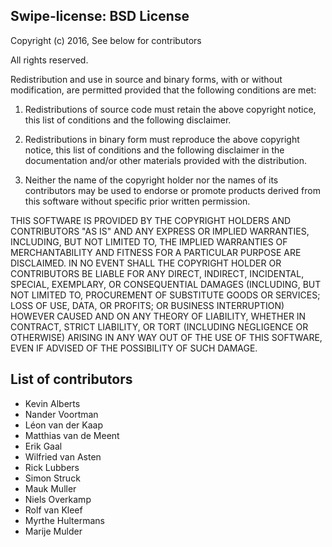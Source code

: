 Swipe-license: BSD License
-----------
Copyright (c) 2016, See below for contributors

All rights reserved.

Redistribution and use in source and binary forms, with or without modification, are permitted provided that the following conditions are met:

1. Redistributions of source code must retain the above copyright notice, this list of conditions and the following disclaimer.

2. Redistributions in binary form must reproduce the above copyright notice, this list of conditions and the following disclaimer in the documentation and/or other materials provided with the distribution.

3. Neither the name of the copyright holder nor the names of its contributors may be used to endorse or promote products derived from this software without specific prior written permission.

THIS SOFTWARE IS PROVIDED BY THE COPYRIGHT HOLDERS AND CONTRIBUTORS "AS IS"
AND ANY EXPRESS OR IMPLIED WARRANTIES, INCLUDING, BUT NOT LIMITED TO, THE IMPLIED
WARRANTIES OF MERCHANTABILITY AND FITNESS FOR A PARTICULAR PURPOSE ARE DISCLAIMED.
IN NO EVENT SHALL THE COPYRIGHT HOLDER OR CONTRIBUTORS BE LIABLE FOR ANY DIRECT, 
INDIRECT, INCIDENTAL, SPECIAL, EXEMPLARY, OR CONSEQUENTIAL DAMAGES (INCLUDING, BUT 
NOT LIMITED TO, PROCUREMENT OF SUBSTITUTE GOODS OR SERVICES; LOSS OF USE, DATA, OR PROFITS;
OR BUSINESS INTERRUPTION) HOWEVER CAUSED AND ON ANY THEORY OF LIABILITY, WHETHER IN CONTRACT,
STRICT LIABILITY, OR TORT (INCLUDING NEGLIGENCE OR OTHERWISE) ARISING IN ANY WAY OUT OF THE USE
OF THIS SOFTWARE, EVEN IF ADVISED OF THE POSSIBILITY OF SUCH DAMAGE.


List of contributors
--------------------
- Kevin Alberts
- Nander Voortman
- Léon van der Kaap
- Matthias van de Meent
- Erik Gaal
- Wilfried van Asten
- Rick Lubbers
- Simon Struck
- Mauk Muller
- Niels Overkamp
- Rolf van Kleef
- Myrthe Hultermans
- Marije Mulder
